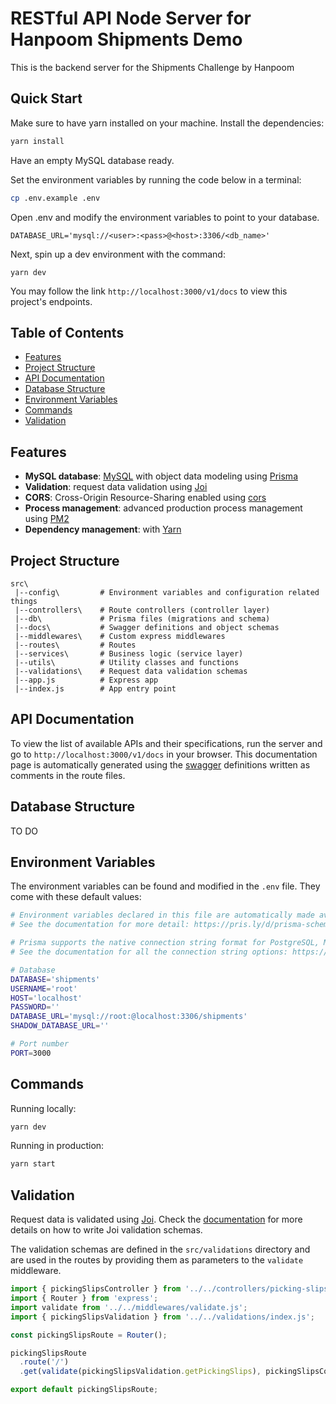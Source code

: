 # RESTful API Node Server for Hanpoom Shipments Demo

This is the backend server for the Shipments Challenge by Hanpoom

## Quick Start
Make sure to have yarn installed on your machine.
Install the dependencies:
```bash
yarn install
```

Have an empty MySQL database ready. 

Set the environment variables by running the code below in a terminal:

```bash
cp .env.example .env
```

Open .env and modify the environment variables to point to your database.
```
DATABASE_URL='mysql://<user>:<pass>@<host>:3306/<db_name>'
```

Next, spin up a dev environment with the command:
```
yarn dev
```

You may follow the link `http://localhost:3000/v1/docs` to view this project's endpoints.

## Table of Contents

- [Features](#features)
- [Project Structure](#project-structure)
- [API Documentation](#api-documentation)
- [Database Structure](#database-structure)
- [Environment Variables](#environment-variables)
- [Commands](#commands)
- [Validation](#validation)

## Features

- **MySQL database**: [MySQL](https://www.mysql.com/) with object data modeling using [Prisma](https://www.prisma.io/)
- **Validation**: request data validation using [Joi](https://github.com/hapijs/joi)
- **CORS**: Cross-Origin Resource-Sharing enabled using [cors](https://github.com/expressjs/cors)
- **Process management**: advanced production process management using [PM2](https://pm2.keymetrics.io)
- **Dependency management**: with [Yarn](https://yarnpkg.com)

## Project Structure

```
src\
 |--config\         # Environment variables and configuration related things
 |--controllers\    # Route controllers (controller layer)
 |--db\             # Prisma files (migrations and schema)
 |--docs\           # Swagger definitions and object schemas
 |--middlewares\    # Custom express middlewares
 |--routes\         # Routes
 |--services\       # Business logic (service layer)
 |--utils\          # Utility classes and functions
 |--validations\    # Request data validation schemas
 |--app.js          # Express app
 |--index.js        # App entry point
```

## API Documentation

To view the list of available APIs and their specifications, run the server and go to `http://localhost:3000/v1/docs` in your browser. This documentation page is automatically generated using the [swagger](https://swagger.io/) definitions written as comments in the route files.

## Database Structure

TO DO

## Environment Variables

The environment variables can be found and modified in the `.env` file. They come with these default values:

```bash
# Environment variables declared in this file are automatically made available to Prisma.
# See the documentation for more detail: https://pris.ly/d/prisma-schema#accessing-environment-variables-from-the-schema

# Prisma supports the native connection string format for PostgreSQL, MySQL, SQLite, SQL Server, MongoDB and CockroachDB.
# See the documentation for all the connection string options: https://pris.ly/d/connection-strings

# Database
DATABASE='shipments'
USERNAME='root'
HOST='localhost'
PASSWORD=''
DATABASE_URL='mysql://root:@localhost:3306/shipments'
SHADOW_DATABASE_URL=''

# Port number
PORT=3000

```

## Commands

Running locally:

```bash
yarn dev
```

Running in production:

```bash
yarn start
```

## Validation

Request data is validated using [Joi](https://joi.dev/). Check the [documentation](https://joi.dev/api/) for more details on how to write Joi validation schemas.

The validation schemas are defined in the `src/validations` directory and are used in the routes by providing them as parameters to the `validate` middleware.

```javascript
import { pickingSlipsController } from '../../controllers/picking-slips.controller.js';
import { Router } from 'express';
import validate from '../../middlewares/validate.js';
import { pickingSlipsValidation } from '../../validations/index.js';

const pickingSlipsRoute = Router();

pickingSlipsRoute
  .route('/')
  .get(validate(pickingSlipsValidation.getPickingSlips), pickingSlipsController.getPickingSlips);

export default pickingSlipsRoute;
```
